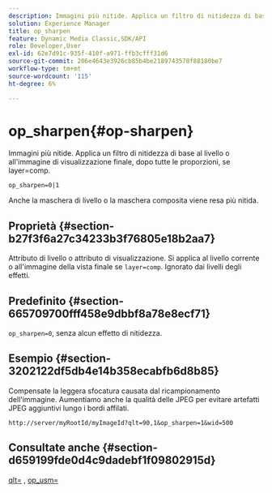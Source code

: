 ```yaml
---
description: Immagini più nitide. Applica un filtro di nitidezza di base al livello o all'immagine di visualizzazione finale, dopo tutte le proporzioni, se layer=comp.
solution: Experience Manager
title: op_sharpen
feature: Dynamic Media Classic,SDK/API
role: Developer,User
exl-id: 62e7d91c-935f-410f-a971-ffb3cfff31d6
source-git-commit: 206e4643e3926cb85b4be2189743578f88180be7
workflow-type: tm+mt
source-wordcount: '115'
ht-degree: 6%

---
```


# op_sharpen{#op-sharpen}

Immagini più nitide. Applica un filtro di nitidezza di base al livello o all&#39;immagine di visualizzazione finale, dopo tutte le proporzioni, se layer=comp.

`op_sharpen=0|1`

Anche la maschera di livello o la maschera composita viene resa più nitida.

## Proprietà {#section-b27f3f6a27c34233b3f76805e18b2aa7}

Attributo di livello o attributo di visualizzazione. Si applica al livello corrente o all&#39;immagine della vista finale se `layer=comp`. Ignorato dai livelli degli effetti.

## Predefinito {#section-665709700fff458e9dbbf8a78e8ecf71}

`op_sharpen=0`, senza alcun effetto di nitidezza.

## Esempio {#section-3202122df5db4e14b358ecabfb6d8b85}

Compensate la leggera sfocatura causata dal ricampionamento dell&#39;immagine. Aumentiamo anche la qualità delle JPEG per evitare artefatti JPEG aggiuntivi lungo i bordi affilati.

`http://server/myRootId/myImageId?qlt=90,1&op_sharpen=1&wid=500`

## Consultate anche {#section-d659199fde0d4c9dadebf1f09802915d}

[qlt=](../../../../../is-api/http-ref/image-serving-api-ref/c-http-protocol-reference/c-command-reference/r-is-http-qlt.md#reference-f69ed0758c784b0385d979820546d352) , [op_usm=](../../../../../is-api/http-ref/image-serving-api-ref/c-http-protocol-reference/c-command-reference/r-op-sharpen.md#reference-c32573230c6140f883efdaa201ea8541)

